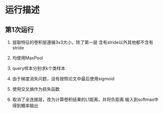 # 运行描述

## 第1次运行

1. 提取特征的卷积层遵循3x3大小，除了第一层
含有stride以外其他都不含有stride

2. 均使用MaxPool

3. query样本分别求k个类样本

4. 由于梯度消失问题，没有按照论文中最后使用sigmoid

5. 使用交叉熵作为损失函数

6. 取消了全连接层，改为计算卷积结果的L1距离，并将负距离
输入到softmax中得到概率输出
